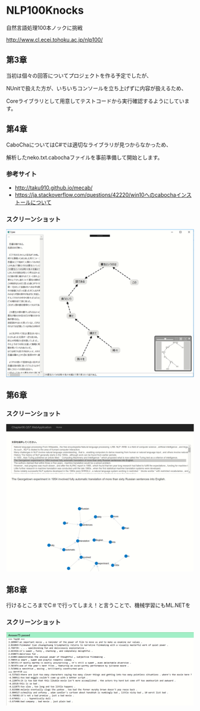 # NLP100Knocks
自然言語処理100本ノックに挑戦

http://www.cl.ecei.tohoku.ac.jp/nlp100/


## 第3章
当初は個々の回答についてプロジェクトを作る予定でしたが、

NUnitで扱えた方が、いちいちコンソールを立ち上げずに内容が扱えるため、

Coreライブラリとして用意してテストコードから実行確認するようにしています。


## 第4章
CaboChaについてはC#では適切なライブラリが見つからなかっため、
 
解析したneko.txt.cabochaファイルを事前準備して開始とします。

### 参考サイト
- http://taku910.github.io/mecab/
- https://ja.stackoverflow.com/questions/42220/win10へのcabochaインストールについて

### スクリーンショット

![スクリーンショット](https://github.com/rimever/NLP100Knocks/blob/master/Chapter05.Q44/ScreenShots/Q44.PNG)


## 第6章

### スクリーンショット

![スクリーンショット](https://github.com/rimever/NLP100Knocks/blob/master/Chapter06.Q57.WebApplication/ScreenShots/ScreenShot001.PNG)

## 第8章

行けるところまでC＃で行ってしまえ！と言うことで、機械学習にもML.NETを

### スクリーンショット

![スクリーンショット](https://github.com/rimever/NLP100Knocks/blob/master/Chapter08.Core/ScreenShots/Answer75.PNG)
